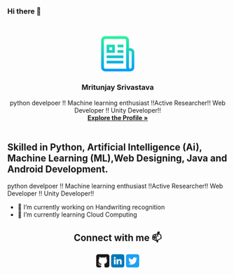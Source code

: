 ### Hi there 👋

<!--
**Mritunjaysri01/Mritunjaysri01** is a ✨ _special_ ✨ repository because its `README.md` (this file) appears on your GitHub profile.

Here are some ideas to get you started:

- 🔭 I’m currently working on ...
- 🌱 I’m currently learning ...
- 👯 I’m looking to collaborate on ...
- 🤔 I’m looking for help with ...
- 💬 Ask me about ...
- 📫 How to reach me: ...
- 😄 Pronouns: ...
- ⚡ Fun fact: ...
-->

<br />
<p align="center">
  <a href="https://github.com/mritunjaysri01/mritunjaysri01">
    <img src="logo.png" alt="Logo" width="80" height="80">
  </a>

  <h3 align="center">Mritunjay Srivastava</h3>

  <p align="center">
python develpoer !! Machine learning enthusiast !!Active Researcher!! Web Developer !! Unity Developer!!
    <br />
    <a href="https://www.linkedin.com/in/mritunjay-srivastava-9b83a0185/"><strong>Explore the Profile »</strong></a>
    <br />
    <br />

## Skilled in Python, Artificial Intelligence (Ai), Machine Learning (ML),Web Designing, Java and Android Development.
python develpoer !!
Machine learning enthusiast !!Active Researcher!! Web Developer !! Unity Developer!!
- 🔭 I’m currently working on Handwriting recognition
- 🌱 I’m currently learning Cloud Computing

<h2 align='center'>Connect with me  📫 </h2>
<p align = 'center'> 
 <a href = https://github.com/mritunjaysri01 target='blank'> <img src=https://github.com/edent/SuperTinyIcons/blob/master/images/svg/github.svg height='30' weight='30'/></a>
<a href =https://www.linkedin.com/in/mritunjay-srivastava-9b83a0185/ target='blank'> <img src=https://github.com/edent/SuperTinyIcons/blob/master/images/svg/linkedin.svg height='30' weight='30'/></a> 
<a href = https://twitter.com/mritunjaysri01 target='blank'> <img src=https://github.com/edent/SuperTinyIcons/blob/master/images/svg/twitter.svg height='30' weight='30'/></a>

